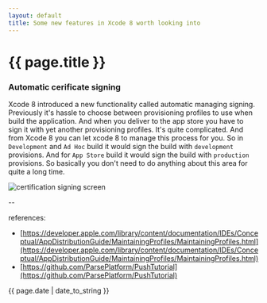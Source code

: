 ```yaml
---
layout: default
title: Some new features in Xcode 8 worth looking into
---
```

# {{ page.title }}

### Automatic cerificate signing

Xcode 8 introduced a new functionality called automatic managing signing. Previously it's hassle to choose between provisioning profiles to use when build the application. And when you deliver to the app store you have to sign it with yet another provisioning profiles. It's quite complicated. And from Xcode 8 you can let xcode 8 to manage this process for you. So in `Development` and `Ad Hoc` build it would sign the build with `development` provisions. And for `App Store` build it would sign the build with `production` provisions. So basically you don't need to do anything about this area for quite a long time. 

![certification signing screen](http://i.stack.imgur.com/PygI2.png)

--

references:

* [https://developer.apple.com/library/content/documentation/IDEs/Conceptual/AppDistributionGuide/MaintainingProfiles/MaintainingProfiles.html](https://developer.apple.com/library/content/documentation/IDEs/Conceptual/AppDistributionGuide/MaintainingProfiles/MaintainingProfiles.html)
* [https://github.com/ParsePlatform/PushTutorial](https://github.com/ParsePlatform/PushTutorial)

{{ page.date | date_to_string }}
